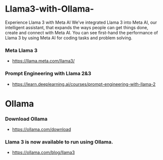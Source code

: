 # Llama3-with-Ollama-

Experience Llama 3 with Meta AI
We’ve integrated Llama 3 into Meta AI, our intelligent assistant, that expands the ways people can get things done, create and connect with Meta AI. You can see first-hand the performance of Llama 3 by using Meta AI for coding tasks and problem solving.

### Meta Llama 3 
- https://llama.meta.com/llama3/

### Prompt Engineering with Llama 2&3
- https://learn.deeplearning.ai/courses/prompt-engineering-with-llama-2

# Ollama 

### Download Ollama 
- https://ollama.com/download

### Llama 3 is now available to run using Ollama.
- https://ollama.com/blog/llama3

